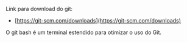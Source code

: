 Link para download do git: 
* [https://git-scm.com/downloads](https://git-scm.com/downloads)

O git bash é um terminal estendido para otimizar o uso do Git.
